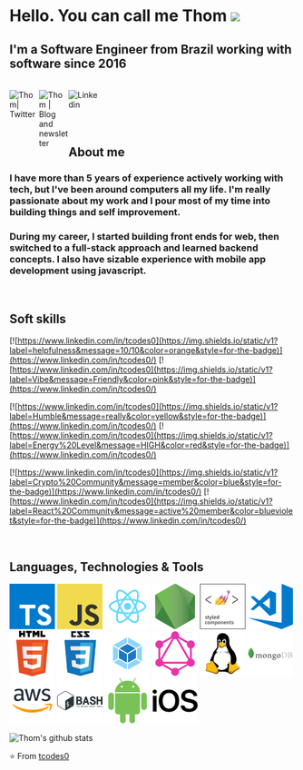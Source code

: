 
# Hello. You can call me Thom ![](https://pronoun.cyou/x/y?subject=He&object=Him&height=20)

## I'm a Software Engineer from Brazil working with software since 2016

<!-- [![tcodes0.substack.com](https://img.shields.io/static/v1?label=Blog%20-%20Substack&message=%20&color=pink&style=flat-square&logoColor=white)](http://tcodes0.substack.com/) -->
<br/>
<!-- <a href="https://twitter.com/thom_is_coding" >
  <img align="left" alt="Hemant Joshi| Twitter" width="22px" src="https://cdn.jsdelivr.net/npm/simple-icons@v3/icons/twitter.svg" />
</a> -->
<a href="https://twitter.com/thom_is_coding" >
  <img align="left" alt="Thom| Twitter" width="52px" src="https://cdn.jsdelivr.net/npm/simple-icons@v3/icons/twitter.svg" />
</a>
<a href="https://tcodes0.substack.com" >
  <img align="left" alt="Thom | Blog and newsletter" width="52px" src="https://res-4.cloudinary.com/crunchbase-production/image/upload/c_lpad,h_256,w_256,f_auto,q_auto:eco/itndzdrwlnb1w2yv0ssu" />
</a>
<a href="https://www.linkedin.com/in/tcodes0">
  <img align="left" alt="Linkedin" width="52px" src="https://cdn.jsdelivr.net/npm/simple-icons@v3/icons/linkedin.svg" />
</a>
<!-- <a href="https://t.me/ihemantjoshi">
  <img align="left" alt="Telegram" width="22px" src="https://cdn.jsdelivr.net/npm/simple-icons@v3/icons/telegram.svg" />
</a> -->
<br />
<br />
<br />
<br />

## About me

### I have more than 5 years of experience actively working with tech, but I've been around computers all my life. I'm really passionate about my work and I pour most of my time into building things and self improvement.
### During my career, I started building front ends for web, then switched to a full-stack approach and learned backend concepts. I also have sizable experience with mobile app development using javascript.

<!-- <img height="22" src="https://user-images.githubusercontent.com/21963291/87255354-63e3cf00-c460-11ea-9263-04c4f995b29a.png">  **I'm currently development Mobile Apps with React Native <img height="20" src="https://raw.githubusercontent.com/github/explore/80688e429a7d4ef2fca1e82350fe8e3517d3494d/topics/react-native/react-native.png">, and working remote at [Banco ABC (Arab Banking Corporation) Brasil](https://www.abcbrasil.com.br/)** -->

<!-- :page_with_curl: **I'm weekly posting tips from the world of technology on [LinkedIn](https://linkedin.com/in/ilda-silva-neta)**

:raising_hand: **I'm a volunteer mentor for the Space Squad - [Rocketseat](https://rocketseat.com.br/)** -->


<br/>

## Soft skills

[![https://www.linkedin.com/in/tcodes0](https://img.shields.io/static/v1?label=helpfulness&message=10/10&color=orange&style=for-the-badge)](https://www.linkedin.com/in/tcodes0/)
[![https://www.linkedin.com/in/tcodes0](https://img.shields.io/static/v1?label=Vibe&message=Friendly&color=pink&style=for-the-badge)](https://www.linkedin.com/in/tcodes0/)

[![https://www.linkedin.com/in/tcodes0](https://img.shields.io/static/v1?label=Humble&message=really&color=yellow&style=for-the-badge)](https://www.linkedin.com/in/tcodes0/)
[![https://www.linkedin.com/in/tcodes0](https://img.shields.io/static/v1?label=Energy%20Level&message=HIGH&color=red&style=for-the-badge)](https://www.linkedin.com/in/tcodes0/)

[![https://www.linkedin.com/in/tcodes0](https://img.shields.io/static/v1?label=Crypto%20Community&message=member&color=blue&style=for-the-badge)](https://www.linkedin.com/in/tcodes0/)
[![https://www.linkedin.com/in/tcodes0](https://img.shields.io/static/v1?label=React%20Community&message=active%20member&color=blueviolet&style=for-the-badge)](https://www.linkedin.com/in/tcodes0/)

<br/>


## Languages, Technologies & Tools

<code><img height="80" src="https://raw.githubusercontent.com/github/explore/80688e429a7d4ef2fca1e82350fe8e3517d3494d/topics/typescript/typescript.png"></code>
<code><img height="80" src="https://raw.githubusercontent.com/github/explore/80688e429a7d4ef2fca1e82350fe8e3517d3494d/topics/javascript/javascript.png"></code>
<code><img height="80" src="https://raw.githubusercontent.com/github/explore/80688e429a7d4ef2fca1e82350fe8e3517d3494d/topics/react/react.png"></code>
<code><img height="80" src="https://raw.githubusercontent.com/github/explore/80688e429a7d4ef2fca1e82350fe8e3517d3494d/topics/nodejs/nodejs.png"></code>
<code><img height="80" src="https://raw.githubusercontent.com/github/explore/80688e429a7d4ef2fca1e82350fe8e3517d3494d/topics/styled-components/styled-components.png"></code>
<code><img height="80" src="https://raw.githubusercontent.com/github/explore/80688e429a7d4ef2fca1e82350fe8e3517d3494d/topics/visual-studio-code/visual-studio-code.png"></code>
<code><img height="80" src="https://raw.githubusercontent.com/github/explore/80688e429a7d4ef2fca1e82350fe8e3517d3494d/topics/html/html.png"></code>
<code><img height="80" src="https://raw.githubusercontent.com/github/explore/80688e429a7d4ef2fca1e82350fe8e3517d3494d/topics/css/css.png"></code>
<code><img height="80" src="https://raw.githubusercontent.com/github/explore/80688e429a7d4ef2fca1e82350fe8e3517d3494d/topics/webpack/webpack.png"></code>
<code><img height="80" src="https://raw.githubusercontent.com/github/explore/80688e429a7d4ef2fca1e82350fe8e3517d3494d/topics/graphql/graphql.png"></code>
<code><img height="80" src="https://raw.githubusercontent.com/github/explore/80688e429a7d4ef2fca1e82350fe8e3517d3494d/topics/linux/linux.png"></code>
<code><img height="80" src="https://raw.githubusercontent.com/github/explore/80688e429a7d4ef2fca1e82350fe8e3517d3494d/topics/mongodb/mongodb.png"></code>
<code><img height="80" src="https://raw.githubusercontent.com/github/explore/80688e429a7d4ef2fca1e82350fe8e3517d3494d/topics/aws/aws.png"></code>
<code><img height="80" src="https://raw.githubusercontent.com/github/explore/80688e429a7d4ef2fca1e82350fe8e3517d3494d/topics/bash/bash.png"></code>
<code><img height="80" src="https://raw.githubusercontent.com/github/explore/80688e429a7d4ef2fca1e82350fe8e3517d3494d/topics/android/android.png"></code>
<code><img height="80" src="https://raw.githubusercontent.com/github/explore/80688e429a7d4ef2fca1e82350fe8e3517d3494d/topics/ios/ios.png"></code>

![Thom's github stats](https://github-readme-stats.vercel.app/api/?username=tcodes0&show_icons=true&title_color=fff&hide_rank=true&icon_color=79ff97&text_color=9f9f9f&bg_color=151515)

<!-- ## Knowledge

**Languages**
[![JavaScript](https://img.shields.io/badge/-JavaScript-black?style=flat-square&logo=javascript&link=https://github.com/tcodes0/)](https://github.com/tcodes0/)
[![TypeScript](https://img.shields.io/badge/-TypeScript-007ACC?style=flat-square&logo=typescript&link=https://github.com/tcodes0/)](https://github.com/tcodes0/)
[![C++](https://img.shields.io/badge/-C++-00599C?style=flat-square&logo=c++&link=https://github.com/tcodes0/)](https://github.com/tcodes0/)
[![C](https://img.shields.io/badge/-A8B9CC?style=flat-square&logo=c&logoColor=white&link=https://github.com/tcodes0/)](https://github.com/tcodes0/)
[![Python](https://img.shields.io/badge/-Python-afd0ea?style=flat-square&logo=Python&link=https://github.com/tcodes0/)](https://github.com/tcodes0/)

**Front-end / Mobile**
[![Styled-components](https://img.shields.io/badge/-Styled%20Components-pink?style=flat-square&logo=styled-components)](https://github.com/tcodes0/)
[![SASS](https://img.shields.io/badge/-SASS-ed9ac2?style=flat-square&logo=sass)](https://github.com/tcodes0/)
[![CSS3](https://img.shields.io/badge/-CSS3-1572B6?style=flat-square&logo=css3&link=https://github.com/tcodes0/)](https://github.com/tcodes0/)
[![React](https://img.shields.io/badge/-React-black?style=flat-square&logo=react&link=https://github.com/tcodes0/)](https://github.com/tcodes0/)

**Design**
[![Figma](https://img.shields.io/badge/-Figma-ffbaba?style=flat-square&logo=figma)](https://github.com/tcodes0/)

**Others Technologies**
[![Gradle](https://img.shields.io/badge/-Gradle-02303A?style=flat-square&logo=Gradle&link=https://github.com/tcodes0/)](https://github.com/tcodes0/)
[![Algolia](https://img.shields.io/badge/-Algolia-94cafc?style=flat-square&logo=Algolia&link=https://github.com/tcodes0/)](https://github.com/tcodes0/)
[![Nodejs](https://img.shields.io/badge/-Nodejs-black?style=flat-square&logo=Node.js&link=https://github.com/tcodes0/)](https://github.com/tcodes0/)
[![Insomnia](https://img.shields.io/badge/-Insomnia-5849BE?style=flat-square&logo=Insomnia&link=https://github.com/tcodes0/)](https://github.com/tcodes0/)
[![Docker](https://img.shields.io/badge/-Docker-black?style=flat-square&logo=docker&link=https://github.com/tcodes0/)](https://github.com/tcodes0/)
[![GraphQL](https://img.shields.io/badge/-GraphQL-E10098?style=flat-square&logo=graphql&link=https://github.com/tcodes0/)](https://github.com/tcodes0/)
[![Apollo GraphQL](https://img.shields.io/badge/-Apollo%20GraphQL-311C87?style=flat-square&logo=apollo-graphql&link=https://github.com/tcodes0/)](https://github.com/tcodes0/)
[![Redux](https://img.shields.io/badge/-Redux-764ABC?style=flat-square&logo=redux&link=https://github.com/tcodes0/)](https://github.com/tcodes0/)

**Database**
[![MongoDB](https://img.shields.io/badge/-MongoDB-black?style=flat-square&logo=mongodb&link=https://github.com/tcodes0/)](https://github.com/tcodes0/)
[![PostgreSQL](https://img.shields.io/badge/-PostgreSQL-336791?style=flat-square&logo=postgresql&link=https://github.com/tcodes0/)](https://github.com/tcodes0/)
[![MySQL](https://img.shields.io/badge/-MySQL-a0c4db?style=flat-square&logo=mysql&link=https://github.com/tcodes0/)](https://github.com/tcodes0/)
[![SQLite](https://img.shields.io/badge/-SQLite-003B57?style=flat-square&logo=sqlite&link=https://github.com/tcodes0/)](https://github.com/tcodes0/)

**CMS**
[![Typo3](https://img.shields.io/badge/-Typo3-f9d2a7?style=flat-square&logo=typo3&link=https://github.com/tcodes0/)](https://github.com/tcodes0/)
[![Wordpress](https://img.shields.io/badge/-Wordpress-21759B?style=flat-square&logo=Wordpress&link=https://github.com/tcodes0/)](https://github.com/tcodes0/)

**Operational System**
[![Linux](https://img.shields.io/badge/-Linux-333333?style=flat-square&logo=Linux&link=https://github.com/tcodes0/)](https://github.com/tcodes0/)
[![Windows](https://img.shields.io/badge/-Windows-0078D6?style=flat-square&logo=Windows&link=https://github.com/tcodes0/)](https://github.com/tcodes0/)

**IDE**
[![Visual Studio Code](https://img.shields.io/badge/-Visual%20Studio%20Code-007ACC?style=flat-square&logo=VisualStudioCode&link=https://github.com/tcodes0/)](https://github.com/tcodes0/)

**Versioning and Communication**
[![Git](https://img.shields.io/badge/-Git-black?style=flat-square&logo=git&link=https://github.com/tcodes0/)](https://github.com/tcodes0/)
[![GitLab](https://img.shields.io/badge/-GitLab-FCA121?style=flat-square&logo=gitlab&link=https://github.com/tcodes0/)](https://github.com/tcodes0/)
[![GitHub](https://img.shields.io/badge/-GitHub-181717?style=flat-square&logo=github&link=https://github.com/tcodes0/)](https://github.com/tcodes0/)
[![Bitbucket](https://img.shields.io/badge/-Bitbucket-0052CC?style=flat-square&logo=bitbucket&link=https://github.com/tcodes0/)](https://github.com/tcodes0/)
[![Jira](https://img.shields.io/badge/-Jira-0052CC?style=flat-square&logo=Jira&link=https://github.com/tcodes0/)](https://github.com/tcodes0/)
[![Slack](https://img.shields.io/badge/-Slack-4A154B?style=flat-square&logo=Slack&link=https://github.com/tcodes0/)](https://github.com/tcodes0/) -->

⭐️ From [tcodes0](https://github.com/tcodes0)

